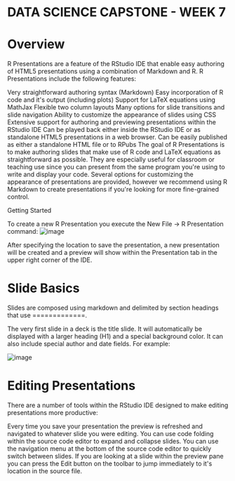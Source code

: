 # DATA SCIENCE CAPSTONE - WEEK 7

# Overview
R Presentations are a feature of the RStudio IDE that enable easy authoring of HTML5 presentations using a combination of Markdown and R. R Presentations include the following features:

Very straightforward authoring syntax (Markdown)
Easy incorporation of R code and it's output (including plots)
Support for LaTeX equations using MathJax
Flexible two column layouts
Many options for slide transitions and slide navigation
Ability to customize the appearance of slides using CSS
Extensive support for authoring and previewing presentations within the RStudio IDE
Can be played back either inside the RStudio IDE or as standalone HTML5 presentations in a web browser.
Can be easily published as either a standalone HTML file or to RPubs
The goal of R Presentations is to make authoring slides that make use of R code and LaTeX equations as straightforward as possible. They are especially useful for classroom or teaching use since you can present from the same program you're using to write and display your code. Several options for customizing the appearance of presentations are provided, however we recommend using R Markdown to create presentations if you're looking for more fine-grained control.

Getting Started

To create a new R Presentation you execute the New File -> R Presentation command:
![image](https://user-images.githubusercontent.com/88283525/180623916-b643c31d-b4d0-4eed-b9d5-5778a950d68e.png)

After specifying the location to save the presentation, a new presentation will be created and a preview will show within the Presentation tab in the upper right corner of the IDE.

# Slide Basics

Slides are composed using markdown and delimited by section headings that use =============.

The very first slide in a deck is the title slide. It will automatically be displayed with a larger heading (H1) and a special background color. It can also include special author and date fields. For example:

![image](https://user-images.githubusercontent.com/88283525/180624011-6847b37e-a5c3-49d4-ae34-f0809aaf0a38.png)

# Editing Presentations

There are a number of tools within the RStudio IDE designed to make editing presentations more productive:

Every time you save your presentation the preview is refreshed and navigated to whatever slide you were editing.
You can use code folding within the source code editor to expand and collapse slides.
You can use the navigation menu at the bottom of the source code editor to quickly switch between slides.
If you are looking at a slide within the preview pane you can press the Edit button on the toolbar to jump immediately to it's location in the source file.
